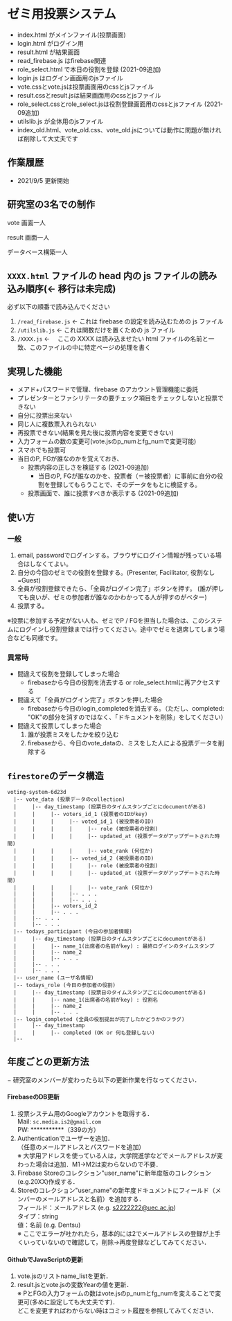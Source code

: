 # ゼミ用投票システム

- index.html がメインファイル(投票画面)
- login.html がログイン用
- result.html が結果画面
- read_firebase.js はfirebase関連
- role_select.html で本日の役割を登録 (2021-09追加)
- login.js はログイン画面用のjsファイル
- vote.cssとvote.jsは投票画面用のcssとjsファイル
- result.cssとresult.jsは結果画面用のcssとjsファイル
- role_select.cssとrole_select.jsは役割登録画面用のcssとjsファイル (2021-09追加)
- utilslib.js が全体用のjsファイル
- index_old.html、vote_old.css、vote_old.jsについては動作に問題が無ければ削除して大丈夫です

## 作業履歴

- 2021/9/5 更新開始

## 研究室の3名での制作

vote 画面一人

result 画面一人

データベース構築一人

## `XXXX.html` ファイルの head 内の js ファイルの読み込み順序(← 移行は未完成)

必ず以下の順番で読み込んでください

1. `/read_firebase.js` ← これは firebase の設定を読み込むための js ファイル
1. `/utilslib.js` ← これは関数だけを置くための js ファイル
1. `/XXXX.js` ← 　ここの XXXX は読み込ませたい html ファイルの名前と一致、このファイルの中に特定ページの処理を書く

## 実現した機能

- メアド+パスワードで管理、firebase のアカウント管理機能に委託
- プレゼンターとファシリテータの要チェック項目をチェックしないと投票できない
- 自分に投票出来ない
- 同じ人に複数票入れられない
- 再投票できない(結果を見た後に投票内容を変更できない)
- 入力フォームの数の変更可(vote.jsのp_numとfg_numで変更可能)
- スマホでも投票可
- 当日のP, FGが誰なのかを覚えておき、
  - 投票内容の正しさを検証する (2021-09追加)
    - 当日のP, FGが誰なのかを、投票者（＝被投票者）に事前に自分の役割を登録してもらうことで、そのデータをもとに検証する。
  - 投票画面で、誰に投票すべきか表示する (2021-09追加)

## 使い方
### 一般

1. email, passwordでログインする。ブラウザにログイン情報が残っている場合はしなくてよい。
1. 自分の今回のゼミでの役割を登録する。(Presenter, Facilitator, 役割なし=Guest)
1. 全員が役割登録できたら、「全員がログイン完了」ボタンを押す。 (誰が押しても良いが、ゼミの参加者が誰なのかわかってる人が押すのがベター) 
1. 投票する。

※投票に参加する予定がない人も、ゼミでP / FGを担当した場合は、このシステムにログインし役割登録までは行ってください。途中でゼミを退席してしまう場合なども同様です。

### 異常時
- 間違えて役割を登録してしまった場合
  - firebaseから今日の役割を消去する or role_select.htmlに再アクセスする
- 間違えて「全員がログイン完了」ボタンを押した場合
  - firebaseから今日のlogin_completedを消去する。（ただし、completed: "OK"の部分を消すのではなく、「ドキュメントを削除」をしてください）
- 間違えて投票してしまった場合
  1. 誰が投票ミスをしたかを絞り込む
  1. firebaseから、今日のvote_dataの、ミスをした人による投票データを削除する

## `firestore`のデータ構造

```
voting-system-6d23d
  |-- vote_data (投票データのcollection)
  |     |-- day_timestamp (投票日のタイムスタンプごとにdocumentがある)
  |     |     |-- voters_id_1 (投票者のIDがkey)
  |     |     |     |-- voted_id_1 (被投票者のID)
  |     |     |     |     |-- role (被投票者の役割)
  |     |     |     |     |-- updated_at (投票データがアップデートされた時間)
  |     |     |     |     |-- vote_rank (何位か)
  |     |     |     |-- voted_id_2 (被投票者のID)
  |     |     |     |     |-- role (被投票者の役割)
  |     |     |     |     |-- updated_at (投票データがアップデートされた時間)
  |     |     |     |     |-- vote_rank (何位か)
  |     |     |     |-- . . .
  |     |     |     |-- . . .
  |     |     |-- voters_id_2
  |     |     |-- . . .
  |     |-- . . .
  |     |-- . . .
  |-- todays_participant (今日の参加者情報)
  |     |-- day_timestamp (投票日のタイムスタンプごとにdocumentがある)
  |     |     |-- name_1(出席者の名前がkey) : 最終ログインのタイムスタンプ
  |     |     |-- name_2
  |     |     |-- . . .
  |     |-- . . .
  |     |-- . . .
  |-- user_name (ユーザ名情報)
  |-- todays_role (今日の参加者の役割)
  |     |-- day_timestamp (投票日のタイムスタンプごとにdocumentがある)
  |     |     |-- name_1(出席者の名前がkey) : 役割名
  |     |     |-- name_2
  |     |     |-- . . .
  |-- login_completed (全員の役割提出が完了したかどうかのフラグ)
  |     |-- day_timestamp
  |     |     |-- completed (OK or 何も登録しない)
  |--

```


## 年度ごとの更新方法

− 研究室のメンバーが変わったら以下の更新作業を行なってください．

#### FirebaseのDB更新
1. 投票システム用のGoogleアカウントを取得する．<br>
   Mail: `sc.media.is2@gmail.com`<br>
   PW: ***********（339の方）
2. Authenticationでユーザーを追加．<br>
   （任意のメールアドレスとパスワードを追加）<br>
    ※ 大学用アドレスを使っている人は，大学院進学などでメールアドレスが変わった場合は追加．M1→M2は変わらないので不要．
4. Firebase Storeのコレクション"user_name"に新年度版のコレクション(e.g.20XX)作成する．
5. Storeのコレクション"user_name"の新年度ドキュメントにフィールド（メンバーのメールアドレスと名前）を追加する．<br>
   フィールド：メールアドレス (e.g. s2222222@uec.ac.jp)<br>
   タイプ：string<br>
   値：名前 (e.g. Dentsu)<br>
   ※ ここでエラーが吐かれたら，基本的には2でメールアドレスの登録が上手くいっていないので確認して，削除→再度登録などしてみてください．


#### GithubでJavaScriptの更新
1. vote.jsのリストname_listを更新．
2. result.jsとvote.jsの変数Yearの値を更新．<br>
※ PとFGの入力フォームの数はvote.jsのp_numとfg_numを変えることで変更可(多めに設定しても大丈夫です)．<br>
どこを変更すればわからない時はコミット履歴を参照してみてください．
